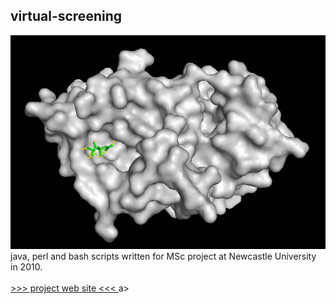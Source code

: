 ## virtual-screening

<img src=https://github.com/peter-426/virtual-screening/blob/main/ftsZ-organic.png  width=600 >
<br>
java, perl and bash scripts written for MSc project at Newcastle University in 2010.
<br>
<br>
<a href=https://peter-426.github.io/www/thx/msc/index.html > >>> project web site <<< </a>a>